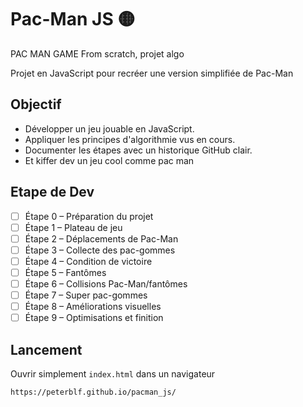 # Pac-Man JS 🟡
PAC MAN GAME From scratch, projet algo

Projet en JavaScript pour recréer une version simplifiée de Pac-Man

## Objectif
- Développer un jeu jouable en JavaScript.
- Appliquer les principes d'algorithmie vus en cours.
- Documenter les étapes avec un historique GitHub clair.
- Et kiffer dev un jeu cool comme pac man  

## Etape de Dev
- [ ] Étape 0 – Préparation du projet
- [ ] Étape 1 – Plateau de jeu
- [ ] Étape 2 – Déplacements de Pac-Man
- [ ] Étape 3 – Collecte des pac-gommes
- [ ] Étape 4 – Condition de victoire
- [ ] Étape 5 – Fantômes 
- [ ] Étape 6 – Collisions Pac-Man/fantômes
- [ ] Étape 7 – Super pac-gommes
- [ ] Étape 8 – Améliorations visuelles
- [ ] Étape 9 – Optimisations et finition

## Lancement
Ouvrir simplement `index.html` dans un navigateur 
```html
https://peterblf.github.io/pacman_js/
```

